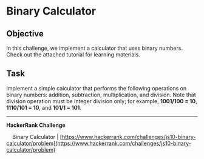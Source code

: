 # Binary Calculator

## Objective

In this challenge, we implement a calculator that uses binary numbers. Check out the attached tutorial for learning materials.

## Task

Implement a simple calculator that performs the following operations on binary numbers: addition, subtraction, multiplication, and division. Note that division operation must be integer division only; for example, **1001/100 = 10**, **1110/101 = 10**, and **101/1 = 101**.

---

**HackerRank Challenge** &#10;

&nbsp;&nbsp;&nbsp;&nbsp;Binary Calculator | [https://www.hackerrank.com/challenges/js10-binary-calculator/problem](https://www.hackerrank.com/challenges/js10-binary-calculator/problem)
